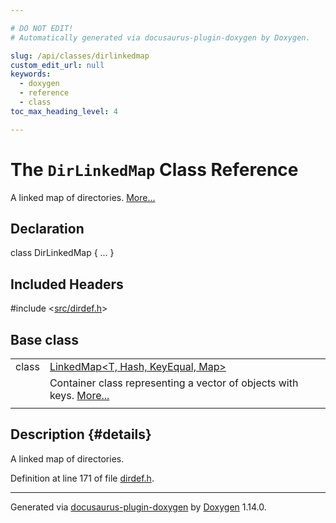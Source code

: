 ```yaml
---

# DO NOT EDIT!
# Automatically generated via docusaurus-plugin-doxygen by Doxygen.

slug: /api/classes/dirlinkedmap
custom_edit_url: null
keywords:
  - doxygen
  - reference
  - class
toc_max_heading_level: 4

---
```


<div class="doxyPage">

# The `DirLinkedMap` Class Reference

A linked map of directories. <a href="#details">More...</a>

## Declaration

<div class="doxyDeclaration">
class DirLinkedMap { ... }
</div>

## Included Headers

<div class="doxyIncludesList">#include &lt;<a href="/web-doxygen/docs/api/files/src/dirdef-h">src/dirdef.h</a>&gt;
</div>

## Base class

<table class="doxyMembersIndex">

<tr class="doxyMemberIndexItem">
<td class="doxyMemberIndexItemType" align="left" valign="top">class</td>
<td class="doxyMemberIndexItemName" align="left" valign="top"><a href="/web-doxygen/docs/api/classes/linkedmap">LinkedMap&lt;T, Hash, KeyEqual, Map&gt;</a></td>
</tr>
<tr class="doxyMemberIndexDescription">
<td class="doxyMemberIndexDescriptionLeft"></td>
<td class="doxyMemberIndexDescriptionRight">
Container class representing a vector of objects with keys. <a href="/web-doxygen/docs/api/classes/linkedmap/#details">More...</a>
</td>
</tr>
<tr class="doxyMemberIndexSeparator">
<td class="doxyMemberIndexSeparator" colspan="2"></td>
</tr>

</table>

## Description {#details}

A linked map of directories.

Definition at line 171 of file <a href="/web-doxygen/docs/api/files/src/dirdef-h">dirdef.h</a>.

<hr/>

<p class="doxyGeneratedBy">Generated via <a href="https://github.com/xpack/docusaurus-plugin-doxygen">docusaurus-plugin-doxygen</a> by <a href="https://www.doxygen.nl">Doxygen</a> 1.14.0.</p>

</div>
